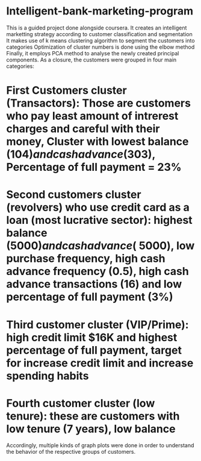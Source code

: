 # Intelligent-bank-marketing-program
This is a guided project done alongside coursera. It creates an intelligent marketting strategy according to customer classification and segmentation
It makes use of k means clustering algorithm to segment the customers into categories
Optimization of cluster numbers is done using the elbow method
Finally, it employs PCA method to analyse the newly created principal components.
As a closure, the customers were grouped in four main categories:
# First Customers cluster (Transactors): Those are customers who pay least amount of intrerest charges and careful with their money, Cluster with lowest balance ($104) and cash advance ($303), Percentage of full payment = 23%
# Second customers cluster (revolvers) who use credit card as a loan (most lucrative sector): highest balance ($5000) and cash advance (~$5000), low purchase frequency, high cash advance frequency (0.5), high cash advance transactions (16) and low percentage of full payment (3%)
# Third customer cluster (VIP/Prime): high credit limit $16K and highest percentage of full payment, target for increase credit limit and increase spending habits
# Fourth customer cluster (low tenure): these are customers with low tenure (7 years), low balance 
Accordingly, multiple kinds of graph plots were done in order to understand the behavior of the respective groups of customers.
